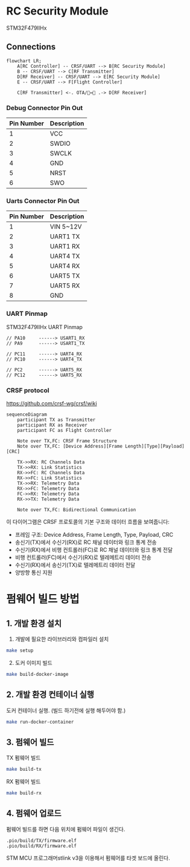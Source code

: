 # RC Security Module

STM32F479IIHx

## Connections

```mermaid
flowchart LR;
    A[RC Controller] -- CRSF/UART --> B[RC Security Module]
    B -- CRSF/UART --> C[RF Transmitter]
    D[RF Receiver] -- CRSF/UART --> E[RC Security Module]
    E -- CRSF/UART --> F[Flight Controller]

    C[RF Transmitter] <-. OTA/📡↔️📡 .-> D[RF Receiver]
```

### Debug Connector Pin Out

| Pin Number | Description |
|------------|-------------|
| 1          | VCC         |
| 2          | SWDIO       |
| 3          | SWCLK       |
| 4          | GND         |
| 5          | NRST        |
| 6          | SWO         |

### Uarts Connector Pin Out

| Pin Number | Description |
|------------|-------------|
| 1          | VIN 5~12V   |
| 2          | UART1 TX    |
| 3          | UART1 RX    |
| 4          | UART4 TX    |
| 5          | UART4 RX    |
| 6          | UART5 TX    |
| 7          | UART5 RX    |
| 8          | GND         |

### UART Pinmap

STM32F479IIHx UART Pinmap

```
// PA10     ------> USART1_RX
// PA9      ------> USART1_TX

// PC11     ------> UART4_RX
// PC10     ------> UART4_TX

// PC2      ------> UART5_RX
// PC12     ------> UART5_RX
```

### CRSF protocol

https://github.com/crsf-wg/crsf/wiki

```mermaid
sequenceDiagram
    participant TX as Transmitter
    participant RX as Receiver
    participant FC as Flight Controller

    Note over TX,FC: CRSF Frame Structure
    Note over TX,FC: [Device Address][Frame Length][Type][Payload][CRC]

    TX->>RX: RC Channels Data
    TX->>RX: Link Statistics
    RX->>FC: RC Channels Data
    RX->>FC: Link Statistics
    TX->>RX: Telemetry Data
    RX->>FC: Telemetry Data
    FC->>RX: Telemetry Data
    RX->>TX: Telemetry Data

    Note over TX,FC: Bidirectional Communication
```

이 다이어그램은 CRSF 프로토콜의 기본 구조와 데이터 흐름을 보여줍니다:
- 프레임 구조: Device Address, Frame Length, Type, Payload, CRC
- 송신기(TX)에서 수신기(RX)로 RC 채널 데이터와 링크 통계 전송
- 수신기(RX)에서 비행 컨트롤러(FC)로 RC 채널 데이터와 링크 통계 전달
- 비행 컨트롤러(FC)에서 수신기(RX)로 텔레메트리 데이터 전송
- 수신기(RX)에서 송신기(TX)로 텔레메트리 데이터 전달
- 양방향 통신 지원

# 펌웨어 빌드 방법 

## 1. 개발 환경 설치 

1. 개발에 필요한 라이브러리와 컴파일러 설치 

```sh
make setup
```

2. 도커 이미지 빌드

```sh
make build-docker-image
```

## 2. 개발 환경 컨테이너 실행

도커 컨테이너 실행. (빌드 하기전에 실행 해두어야 함.)

```sh
make run-docker-container
```

## 3. 펌웨어 빌드

TX 펌웨어 빌드
```sh
make build-tx
```

RX 펌웨어 빌드
```sh
make build-rx
```

## 4. 펌웨어 업로드

펌웨어 빌드를 하면 다음 위치에 펌웨어 파일이 생긴다.

```
.pio/build/TX/firmware.elf
.pio/build/RX/firmware.elf
```

STM MCU 프로그래머stlink v3을 이용해서 펌웨어를 타겟 보드에 올린다.
